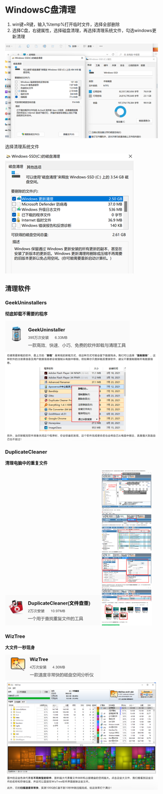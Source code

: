 # WindowsC盘清理

1. win键+R键，输入%temp%打开临时文件，选择全部删除
2. 选择C盘，右键属性，选择磁盘清理，再选择清理系统文件，勾选windows更新清理

<img src="img/WindowsC盘清理/image-20221108210323671.png" alt="image-20221108210323671" style="zoom: 50%;" />

选择清理系统文件

<img src="img/WindowsC盘清理/image-20221108210455841.png" alt="image-20221108210455841" style="zoom:50%;" />

## 清理软件

### GeekUninstallers

**彻底卸载不需要的程序**

<img src="img/WindowsC盘清理/image-20230220141048951.png" alt="image-20230220141048951" style="zoom:50%;" />

<img src="img/WindowsC盘清理/image-20230220141007087.png" alt="image-20230220141007087" style="zoom:50%;" />

### DuplicateCleaner

**清理电脑中的重复文件**

<img src="img/WindowsC盘清理/image-20230220141104422.png" alt="image-20230220141104422" style="zoom:50%;" />

<img src="img/WindowsC盘清理/image-20230220141145783.png" alt="image-20230220141145783" style="zoom:50%;" />

### WizTree

**大文件一秒现身**

<img src="img/WindowsC盘清理/image-20230220141225361.png" alt="image-20230220141225361" style="zoom:50%;" />

<img src="img/WindowsC盘清理/image-20230220141300751.png" alt="image-20230220141300751" style="zoom:50%;" />